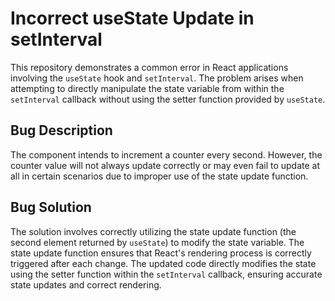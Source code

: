 # Incorrect useState Update in setInterval

This repository demonstrates a common error in React applications involving the `useState` hook and `setInterval`. The problem arises when attempting to directly manipulate the state variable from within the `setInterval` callback without using the setter function provided by `useState`.

## Bug Description
The component intends to increment a counter every second. However, the counter value will not always update correctly or may even fail to update at all in certain scenarios due to improper use of the state update function.

## Bug Solution
The solution involves correctly utilizing the state update function (the second element returned by `useState`) to modify the state variable. The state update function ensures that React's rendering process is correctly triggered after each change. The updated code directly modifies the state using the setter function within the `setInterval` callback, ensuring accurate state updates and correct rendering.